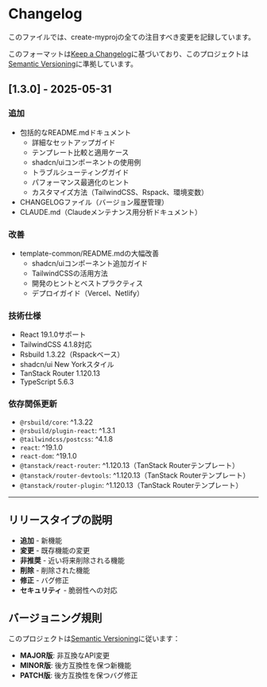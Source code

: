 # Changelog

このファイルでは、create-myprojの全ての注目すべき変更を記録しています。

このフォーマットは[Keep a Changelog](https://keepachangelog.com/ja/1.0.0/)に基づいており、このプロジェクトは[Semantic Versioning](https://semver.org/spec/v2.0.0.html)に準拠しています。

## [1.3.0] - 2025-05-31

### 追加
- 包括的なREADME.mdドキュメント
  - 詳細なセットアップガイド
  - テンプレート比較と適用ケース
  - shadcn/uiコンポーネントの使用例
  - トラブルシューティングガイド
  - パフォーマンス最適化のヒント
  - カスタマイズ方法（TailwindCSS、Rspack、環境変数）
- CHANGELOGファイル（バージョン履歴管理）
- CLAUDE.md（Claudeメンテナンス用分析ドキュメント）

### 改善
- template-common/README.mdの大幅改善
  - shadcn/uiコンポーネント追加ガイド
  - TailwindCSSの活用方法
  - 開発のヒントとベストプラクティス
  - デプロイガイド（Vercel、Netlify）

### 技術仕様
- React 19.1.0サポート
- TailwindCSS 4.1.8対応
- Rsbuild 1.3.22（Rspackベース）
- shadcn/ui New Yorkスタイル
- TanStack Router 1.120.13
- TypeScript 5.6.3

### 依存関係更新
- `@rsbuild/core`: ^1.3.22
- `@rsbuild/plugin-react`: ^1.3.1
- `@tailwindcss/postcss`: ^4.1.8
- `react`: ^19.1.0
- `react-dom`: ^19.1.0
- `@tanstack/react-router`: ^1.120.13（TanStack Routerテンプレート）
- `@tanstack/router-devtools`: ^1.120.13（TanStack Routerテンプレート）
- `@tanstack/router-plugin`: ^1.120.13（TanStack Routerテンプレート）

---

## リリースタイプの説明

- **追加** - 新機能
- **変更** - 既存機能の変更
- **非推奨** - 近い将来削除される機能
- **削除** - 削除された機能
- **修正** - バグ修正
- **セキュリティ** - 脆弱性への対応

## バージョニング規則

このプロジェクトは[Semantic Versioning](https://semver.org/spec/v2.0.0.html)に従います：

- **MAJOR版**: 非互換なAPI変更
- **MINOR版**: 後方互換性を保つ新機能
- **PATCH版**: 後方互換性を保つバグ修正
